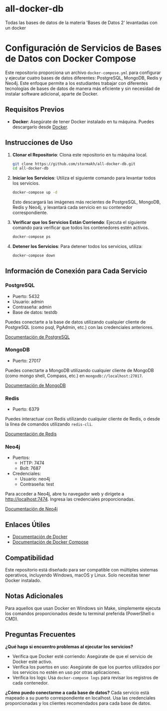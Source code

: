 # all-docker-db

Todas las bases de datos de la materia 'Bases de Datos 2' levantadas con un docker 

# Configuración de Servicios de Bases de Datos con Docker Compose

Este repositorio proporciona un archivo `docker-compose.yml` para configurar y ejecutar cuatro bases de datos diferentes: PostgreSQL, MongoDB, Redis y Neo4j. Este enfoque permite a los estudiantes trabajar con diferentes tecnologías de bases de datos de manera más eficiente y sin necesidad de instalar software adicional, aparte de Docker.

## Requisitos Previos

- **Docker**: Asegúrate de tener Docker instalado en tu máquina. Puedes descargarlo desde [Docker](https://www.docker.com/get-started).

## Instrucciones de Uso

1. **Clonar el Repositorio**: Clona este repositorio en tu máquina local.

    ```bash
    git clone https://github.com/stormakh/all-docker-db.git
    cd all-docker-db
    ```

2. **Iniciar los Servicios**: Utiliza el siguiente comando para levantar todos los servicios.

    ```bash
    docker-compose up -d
    ```

    Esto descargará las imágenes más recientes de PostgreSQL, MongoDB, Redis y Neo4j, y levantará cada servicio en su contenedor correspondiente.

3. **Verificar que los Servicios Están Corriendo**: Ejecuta el siguiente comando para verificar que todos los contenedores estén activos.

    ```bash
    docker-compose ps
    ```

4. **Detener los Servicios**: Para detener todos los servicios, utiliza:

    ```bash
    docker-compose down
    ```

## Información de Conexión para Cada Servicio

### PostgreSQL
- Puerto: 5432
- Usuario: admin
- Contraseña: admin
- Base de datos: testdb

Puedes conectarte a la base de datos utilizando cualquier cliente de PostgreSQL (como psql, PgAdmin, etc.) con las credenciales anteriores.

[Documentación de PostgreSQL](https://www.postgresql.org/docs/)

### MongoDB
- Puerto: 27017

Puedes conectarte a MongoDB utilizando cualquier cliente de MongoDB (como mongo shell, Compass, etc.) en `mongodb://localhost:27017`.

[Documentación de MongoDB](https://docs.mongodb.com/)

### Redis
- Puerto: 6379

Puedes interactuar con Redis utilizando cualquier cliente de Redis, o desde la línea de comandos utilizando `redis-cli`.

[Documentación de Redis](https://redis.io/documentation)

### Neo4j
- Puertos:
  - HTTP: 7474
  - Bolt: 7687
- Credenciales:
  - Usuario: neo4j
  - Contraseña: test

Para acceder a Neo4j, abre tu navegador web y dirígete a [http://localhost:7474](http://localhost:7474). Ingresa las credenciales proporcionadas.

[Documentación de Neo4j](https://neo4j.com/docs/)

## Enlaces Útiles
- [Documentación de Docker](https://docs.docker.com/)
- [Documentación de Docker Compose](https://docs.docker.com/compose/)

## Compatibilidad
Este repositorio está diseñado para ser compatible con múltiples sistemas operativos, incluyendo Windows, macOS y Linux. Solo necesitas tener Docker instalado.

## Notas Adicionales
Para aquellos que usan Docker en Windows sin Make, simplemente ejecuta los comandos proporcionados desde tu terminal preferida (PowerShell o CMD).

## Preguntas Frecuentes
**¿Qué hago si encuentro problemas al ejecutar los servicios?**
- Verifica que Docker esté corriendo: Asegúrate de que el servicio de Docker esté activo.
- Verifica los puertos en uso: Asegúrate de que los puertos utilizados por los servicios no estén en uso por otras aplicaciones.
- Verifica los logs: Usa `docker-compose logs` para revisar los registros de cada contenedor.

**¿Cómo puedo conectarme a cada base de datos?**
Cada servicio está mapeado a su puerto correspondiente en localhost. Usa las credenciales proporcionadas y los clientes recomendados para cada base de datos.